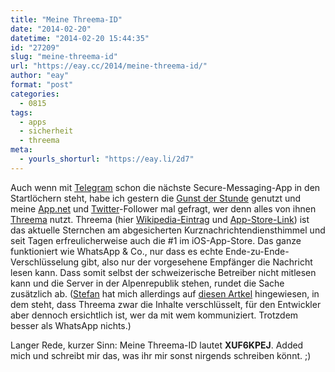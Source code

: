 ```yaml
---
title: "Meine Threema-ID"
date: "2014-02-20"
datetime: "2014-02-20 15:44:35"
id: "27209"
slug: "meine-threema-id"
url: "https://eay.cc/2014/meine-threema-id/"
author: "eay"
format: "post"
categories:
  - 0815
tags:
  - apps
  - sicherheit
  - threema
meta:
  - yourls_shorturl: "https://eay.li/2d7"
---
```


Auch wenn mit [Telegram](https://telegram.org/) schon die nächste Secure-Messaging-App in den Startlöchern steht, habe ich gestern die [Gunst der Stunde](//eay.cc/2014/facebook-kauft-whatsapp-fuer-16-milliarden-dollar/) genutzt und meine [App.net](https://alpha.app.net/eay) und [Twitter](http://twitter.com/eay)\-Follower mal gefragt, wer denn alles von ihnen [Threema](https://threema.ch/de/) nutzt. Threema (hier [Wikipedia-Eintrag](https://de.wikipedia.org/wiki/Threema) und [App-Store-Link](https://itunes.apple.com/de/app/threema/id578665578?mt=8&uo=4&at=11lohW)) ist das aktuelle Sternchen am abgesicherten Kurznachrichtendiensthimmel und seit Tagen erfreulicherweise auch die #1 im iOS-App-Store. Das ganze funktioniert wie WhatsApp & Co., nur dass es echte Ende-zu-Ende-Verschlüsselung gibt, also nur der vorgesehene Empfänger die Nachricht lesen kann. Dass somit selbst der schweizerische Betreiber nicht mitlesen kann und die Server in der Alpenrepublik stehen, rundet die Sache zusätzlich ab. ([Stefan](http://domanske.de/) hat mich allerdings auf [diesen Artkel](http://futurezone.at/digital-life/sichere-kommunikation-ueber-apps-ist-kaum-moeglich/24.783.341) hingewiesen, in dem steht, dass Threema zwar die Inhalte verschlüsselt, für den Entwickler aber dennoch ersichtlich ist, wer da mit wem kommuniziert. Trotzdem besser als WhatsApp nichts.)

Langer Rede, kurzer Sinn: Meine Threema-ID lautet **XUF6KPEJ**. Added mich und schreibt mir das, was ihr mir sonst nirgends schreiben könnt. ;)
